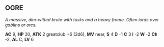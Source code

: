 ## OGRE

_A massive, dim-witted brute with tusks and a heavy frame. Often lords over goblins or orcs._

**AC** 9, **HP** 30, **ATK** 2 greatclub +6 (2d6), **MV** near, **S** 4 **D** -1 **C** 3 **I** -2 **W** -2 **Ch** -2, **AL** C, **LV** 6

